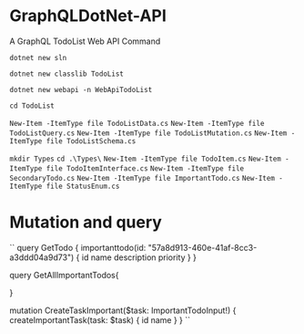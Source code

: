 # GraphQLDotNet-API
A GraphQL TodoList Web API
Command

`dotnet new sln`

`dotnet new classlib TodoList`

`dotnet new webapi -n WebApiTodoList`

`cd TodoList`

`New-Item -ItemType file TodoListData.cs`
`New-Item -ItemType file TodoListQuery.cs`
`New-Item -ItemType file TodoListMutation.cs`
`New-Item -ItemType file TodoListSchema.cs`

`mkdir Types`
`cd .\Types\`
`New-Item -ItemType file TodoItem.cs`
`New-Item -ItemType file TodoItemInterface.cs`
`New-Item -ItemType file SecondaryTodo.cs`
`New-Item -ItemType file ImportantTodo.cs`
`New-Item -ItemType file StatusEnum.cs`



# Mutation and query 
``
query GetTodo {
  importanttodo(id: "57a8d913-460e-41af-8cc3-a3ddd04a9d73") {
		id
    name
    description
    priority
  }
}

query GetAllImportantTodos{
  
}

mutation CreateTaskImportant($task: ImportantTodoInput!) {
  createImportantTask(task: $task) {
    id
    name
  }
}
``






